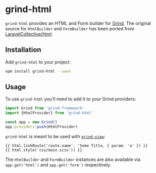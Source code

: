 # grind-html

`grind-html` provides an HTML and Form builder for [Grind](https://github.com/grindjs/framework).  The original source for `HtmlBuilder` and `FormBuilder` has been ported from [LaravelCollective/html](https://github.com/LaravelCollective/html).

## Installation

Add `grind-html` to your project:

```bash
npm install grind-html --save
```

## Usage

To use `grind-html` you’ll need to add it to your Grind providers:

```js
import Grind from 'grind-framework'
import {HtmlProvider} from 'grind-html'

const app = new Grind()
app.providers.push(HtmlProvider)
```

`grind-html` is meant to be used with [`grind-view`](https://github.com/grindjs/view):

```twig
{{ html.linkRoute('route.name', 'Some Title, { param: 'a' }) }}
{{ html.style('css/main.scss')) }}
```

The `HtmlBuilder` and `FormBuilder` instances are also available via `app.get('html')` and `app.get('form')` respectively.
